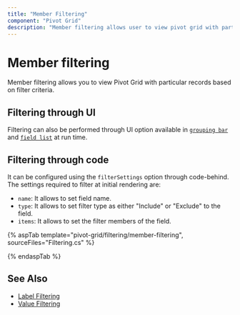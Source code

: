 ```yaml
---
title: "Member Filtering"
component: "Pivot Grid"
description: "Member filtering allows user to view pivot grid with particular records based on selected members."
---
```


# Member filtering

Member filtering allows you to view Pivot Grid with particular records based on filter criteria.

## Filtering through UI

Filtering can also be performed through UI option available in [`grouping bar`](./grouping-bar) and [`field list`](./field-list) at run time.

## Filtering through code

It can be configured using the `filterSettings` option through code-behind. The settings required to filter at initial rendering are:
* `name`: It allows to set field name.
* `type`: It allows to set filter type as either "Include" or "Exclude" to the field.
* `items`: It allows to set the filter members of the field.

{% aspTab template="pivot-grid/filtering/member-filtering", sourceFiles="Filtering.cs" %}

{% endaspTab %}

## See Also

* [Label Filtering](./label-filtering)
* [Value Filtering](./value-filtering)